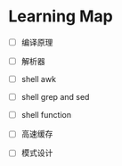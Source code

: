 # Learning Map

* [ ] 编译原理
* [ ] 解析器
* [ ] shell awk
* [ ] shell grep and sed
* [ ] shell function
* [ ] 高速缓存
* [ ] 模式设计

